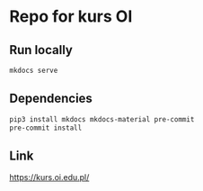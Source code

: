 # Repo for kurs OI

## Run locally

```bash
mkdocs serve
```

## Dependencies

```bash
pip3 install mkdocs mkdocs-material pre-commit
pre-commit install
```

## Link

https://kurs.oi.edu.pl/
